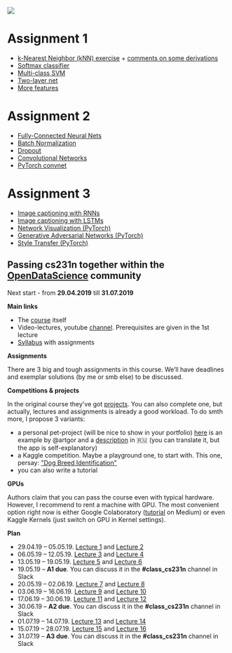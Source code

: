 ![](https://habrastorage.org/webt/lo/lw/cs/lolwcsuyedsd3yx3kgfc18ve3_y.png)

# Assignment 1
 - [k-Nearest Neighbor (kNN) exercise](https://nbviewer.jupyter.org/github/Yorko/stanford_cs231n_2018/blob/master/assignment1/knn_solution_yorko.ipynb) + [comments on some derivations](https://nbviewer.jupyter.org/github/Yorko/stanford_cs231n_2018/blob/master/assignment1/knn_comments_yorko.ipynb)
 - [Softmax classifier](https://nbviewer.jupyter.org/github/Yorko/stanford_cs231n_2018/blob/master/assignment1/softmax_solution_yorko.ipynb)
 - [Multi-class SVM](https://nbviewer.jupyter.org/github/Yorko/stanford_cs231n_2018/blob/master/assignment1/svm_solution_yorko.ipynb)
 - [Two-layer net](https://nbviewer.jupyter.org/github/Yorko/stanford_cs231n_2018/blob/master/assignment1/two_layer_net_solution_yorko.ipynb)
 - [More features](https://nbviewer.jupyter.org/github/Yorko/stanford_cs231n_2018/blob/master/assignment1/features_solution_yorko.ipynb)

# Assignment 2
 - [Fully-Connected Neural Nets](https://nbviewer.jupyter.org/github/Yorko/stanford_cs231n_2018/blob/master/assignment2/FullyConnectedNets_solution_yorko.ipynb)
 - [Batch Normalization](https://nbviewer.jupyter.org/github/Yorko/stanford_cs231n_2018/blob/master/assignment2/BatchNormalization_solution_yorko.ipynb	)
 - [Dropout](https://nbviewer.jupyter.org/github/Yorko/stanford_cs231n_2018/blob/master/assignment2/Dropout_solution_yorko.ipynb)
 - [Convolutional Networks](https://nbviewer.jupyter.org/github/Yorko/stanford_cs231n_2018/blob/master/assignment2/ConvolutionalNetworks_solution_yorko.ipynb)
 - [PyTorch convnet](https://nbviewer.jupyter.org/github/Yorko/stanford_cs231n_2018/blob/master/assignment2/PyTorch_solution_yorko.ipynb)

# Assignment 3
- [Image captioning with RNNs](https://nbviewer.jupyter.org/github/Yorko/stanford_cs231n_2018/blob/master/assignment3/RNN_Captioning_solution_yorko.ipynb?flush_cache=true)
- [Image captioning with LSTMs](http://nbviewer.ipython.org/urls/raw.github.com/Yorko/stanford_cs231n_2018/master/assignment3/LSTM_Captioning_solution_yorko.ipynb)
- [Network Visualization (PyTorch)](https://nbviewer.jupyter.org/github/Yorko/stanford_cs231n_2019/blob/master/assignment3/NetworkVisualization-PyTorch_yorko.ipynb)
- [Generative Adversarial Networks (PyTorch)](https://nbviewer.jupyter.org/github/Yorko/stanford_cs231n_2019/blob/master/assignment3/Generative_Adversarial_Networks_PyTorch_yorko.ipynb)
- [Style Transfer (PyTorch)](http://nbviewer.ipython.org/urls/raw.github.com/Yorko/stanford_cs231n_2019/master/assignment3/StyleTransfer-PyTorch_yorko.ipynb)

## Passing cs231n together within the [OpenDataScience](http://ods.ai) community
Next start - from **29.04.2019** till **31.07.2019**

**Main links**
- The [course](http://cs231n.stanford.edu/) itself 
- Video-lectures, youtube [channel](https://goo.gl/pcj7c8). Prerequisites are given in the 1st lecture  
- [Syllabus](http://cs231n.stanford.edu/syllabus.html) with assignments

**Assignments**

There are 3 big and tough assignments in this course. We’ll have deadlines and exemplar solutions (by me or smb else) to be discussed.

**Competitions & projects**

In the original course they've got [projects](http://cs231n.stanford.edu/project.html).
You can also complete one, but actually, lectures and assignments is already a good workload.
To do smth more, I propose 3 variants:
- a personal pet-project (will be nice to show in your portfolio) [here](https://digits-draw-recognize.herokuapp.com/) is an example by @artgor and a [description](https://habrahabr.ru/company/ods/blog/335998/) in :ru: (you can translate it, but the app is self-explanatory)
- a Kaggle competition. Maybe a playground one, to start with. This one, persay: ["Dog Breed Identification"](https://www.kaggle.com/c/dog-breed-identification) 
- you can also write a tutorial

**GPUs**

Authors claim that you can pass the course even with typical hardware. However, I recommend to rent a machine with GPU. The most convenient option right now is either Google Colaboratory ([tutorial](https://medium.com/deep-learning-turkey/google-colab-free-gpu-tutorial-e113627b9f5d) on Medium) or even Kaggle Kernels (just switch on GPU in Kernel settings).

**Plan**

- 29.04.19 – 05.05.19. [Lecture 1](https://www.youtube.com/watch?v=vT1JzLTH4G4&list=PL3FW7Lu3i5JvHM8ljYj-zLfQRF3EO8sYv) and [Lecture 2](https://www.youtube.com/watch?v=OoUX-nOEjG0&list=PL3FW7Lu3i5JvHM8ljYj-zLfQRF3EO8sYv&index=2)
- 06.05.19 – 12.05.19. [Lecture 3](https://www.youtube.com/watch?v=h7iBpEHGVNc&list=PL3FW7Lu3i5JvHM8ljYj-zLfQRF3EO8sYv&index=3) and [Lecture 4](https://www.youtube.com/watch?v=h7iBpEHGVNc&list=PL3FW7Lu3i5JvHM8ljYj-zLfQRF3EO8sYv&index=4)
- 13.05.19 – 19.05.19. [Lecture 5](https://www.youtube.com/watch?v=bNb2fEVKeEo&list=PL3FW7Lu3i5JvHM8ljYj-zLfQRF3EO8sYv&index=5) and [Lecture 6](https://www.youtube.com/watch?v=wEoyxE0GP2M&index=6&list=PL3FW7Lu3i5JvHM8ljYj-zLfQRF3EO8sYv)
- 19.05.19 – **A1 due**. You can discuss it in the **#class_cs231n** channel in Slack
- 20.05.19 – 02.06.19. [Lecture 7](https://www.youtube.com/watch?v=_JB0AO7QxSA&index=7&list=PL3FW7Lu3i5JvHM8ljYj-zLfQRF3EO8sYv) and [Lecture 8](https://www.youtube.com/watch?v=6SlgtELqOWc&index=8&list=PL3FW7Lu3i5JvHM8ljYj-zLfQRF3EO8sYv)
- 03.06.19 – 16.06.19. [Lecture 9](https://www.youtube.com/watch?v=DAOcjicFr1Y&list=PL3FW7Lu3i5JvHM8ljYj-zLfQRF3EO8sYv&index=9) and [Lecture 10](https://www.youtube.com/watch?v=6niqTuYFZLQ&list=PL3FW7Lu3i5JvHM8ljYj-zLfQRF3EO8sYv&index=10)
- 17.06.19 – 30.06.19. [Lecture 11](https://www.youtube.com/watch?v=nDPWywWRIRo&index=11&list=PL3FW7Lu3i5JvHM8ljYj-zLfQRF3EO8sYv) and [Lecture 12](https://www.youtube.com/watch?v=6wcs6szJWMY&list=PL3FW7Lu3i5JvHM8ljYj-zLfQRF3EO8sYv&index=12)
- 30.06.19 – **A2 due**. You can discuss it in the **#class_cs231n** channel in Slack
- 01.07.19 – 14.07.19. [Lecture 13](https://www.youtube.com/watch?v=5WoItGTWV54&index=13&list=PL3FW7Lu3i5JvHM8ljYj-zLfQRF3EO8sYv) and [Lecture 14](https://www.youtube.com/watch?v=lvoHnicueoE&list=PL3FW7Lu3i5JvHM8ljYj-zLfQRF3EO8sYv&index=14)
- 15.07.19 – 28.07.19. [Lecture 15](https://www.youtube.com/watch?v=eZdOkDtYMoo) and [Lecture 16](https://www.youtube.com/watch?v=CIfsB_EYsVI&list=PL3FW7Lu3i5JvHM8ljYj-zLfQRF3EO8sYv&index=16)
- 31.07.19 – **A3 due**. You can discuss it in the **#class_cs231n** channel in Slack
